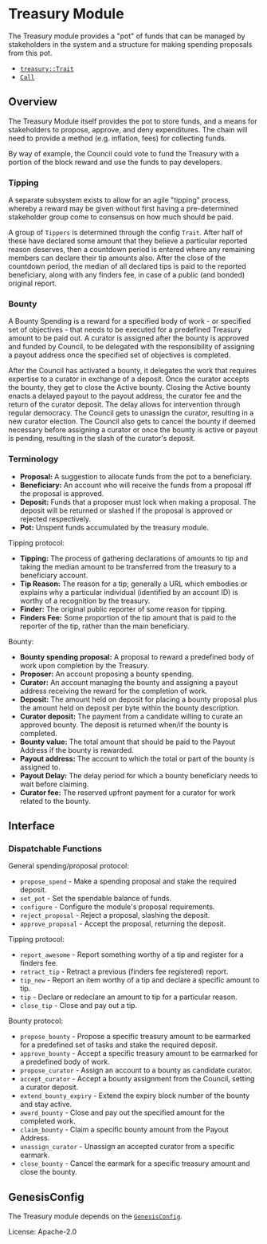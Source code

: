 # Treasury Module

The Treasury module provides a "pot" of funds that can be managed by stakeholders in the
system and a structure for making spending proposals from this pot.

- [`treasury::Trait`](https://docs.rs/pallet-treasury/latest/pallet_treasury/trait.Trait.html)
- [`Call`](https://docs.rs/pallet-treasury/latest/pallet_treasury/enum.Call.html)

## Overview

The Treasury Module itself provides the pot to store funds, and a means for stakeholders to
propose, approve, and deny expenditures. The chain will need to provide a method (e.g.
inflation, fees) for collecting funds.

By way of example, the Council could vote to fund the Treasury with a portion of the block
reward and use the funds to pay developers.

### Tipping

A separate subsystem exists to allow for an agile "tipping" process, whereby a reward may be
given without first having a pre-determined stakeholder group come to consensus on how much
should be paid.

A group of `Tippers` is determined through the config `Trait`. After half of these have declared
some amount that they believe a particular reported reason deserves, then a countdown period is
entered where any remaining members can declare their tip amounts also. After the close of the
countdown period, the median of all declared tips is paid to the reported beneficiary, along
with any finders fee, in case of a public (and bonded) original report.

### Bounty

A Bounty Spending is a reward for a specified body of work - or specified set of objectives - that
needs to be executed for a predefined Treasury amount to be paid out. A curator is assigned after
the bounty is approved and funded by Council, to be delegated
with the responsibility of assigning a payout address once the specified set of objectives is completed.

After the Council has activated a bounty, it delegates the work that requires expertise to a curator
in exchange of a deposit. Once the curator accepts the bounty, they
get to close the Active bounty. Closing the Active bounty enacts a delayed payout to the payout
address, the curator fee and the return of the curator deposit. The
delay allows for intervention through regular democracy. The Council gets to unassign the curator,
resulting in a new curator election. The Council also gets to cancel
the bounty if deemed necessary before assigning a curator or once the bounty is active or payout
is pending, resulting in the slash of the curator's deposit.


### Terminology

- **Proposal:** A suggestion to allocate funds from the pot to a beneficiary.
- **Beneficiary:** An account who will receive the funds from a proposal iff
the proposal is approved.
- **Deposit:** Funds that a proposer must lock when making a proposal. The
deposit will be returned or slashed if the proposal is approved or rejected
respectively.
- **Pot:** Unspent funds accumulated by the treasury module.

Tipping protocol:
- **Tipping:** The process of gathering declarations of amounts to tip and taking the median
  amount to be transferred from the treasury to a beneficiary account.
- **Tip Reason:** The reason for a tip; generally a URL which embodies or explains why a
  particular individual (identified by an account ID) is worthy of a recognition by the
  treasury.
- **Finder:** The original public reporter of some reason for tipping.
- **Finders Fee:** Some proportion of the tip amount that is paid to the reporter of the tip,
  rather than the main beneficiary.

Bounty:
- **Bounty spending proposal:** A proposal to reward a predefined body of work upon completion by
the Treasury.
- **Proposer:** An account proposing a bounty spending.
- **Curator:** An account managing the bounty and assigning a payout address receiving the reward
for the completion of work.
- **Deposit:** The amount held on deposit for placing a bounty proposal plus the amount held on
deposit per byte within the bounty description.
- **Curator deposit:** The payment from a candidate willing to curate an approved bounty. The deposit
is returned when/if the bounty is completed.
- **Bounty value:** The total amount that should be paid to the Payout Address if the bounty is
rewarded.
- **Payout address:** The account to which the total or part of the bounty is assigned to.
- **Payout Delay:** The delay period for which a bounty beneficiary needs to wait before claiming.
- **Curator fee:** The reserved upfront payment for a curator for work related to the bounty.

## Interface

### Dispatchable Functions

General spending/proposal protocol:
- `propose_spend` - Make a spending proposal and stake the required deposit.
- `set_pot` - Set the spendable balance of funds.
- `configure` - Configure the module's proposal requirements.
- `reject_proposal` - Reject a proposal, slashing the deposit.
- `approve_proposal` - Accept the proposal, returning the deposit.

Tipping protocol:
- `report_awesome` - Report something worthy of a tip and register for a finders fee.
- `retract_tip` - Retract a previous (finders fee registered) report.
- `tip_new` - Report an item worthy of a tip and declare a specific amount to tip.
- `tip` - Declare or redeclare an amount to tip for a particular reason.
- `close_tip` - Close and pay out a tip.

Bounty protocol:
- `propose_bounty` - Propose a specific treasury amount to be earmarked for a predefined set of
tasks and stake the required deposit.
- `approve_bounty` - Accept a specific treasury amount to be earmarked for a predefined body of work.
- `propose_curator` - Assign an account to a bounty as candidate curator.
- `accept_curator` - Accept a bounty assignment from the Council, setting a curator deposit.
- `extend_bounty_expiry` - Extend the expiry block number of the bounty and stay active.
- `award_bounty` - Close and pay out the specified amount for the completed work.
- `claim_bounty` - Claim a specific bounty amount from the Payout Address.
- `unassign_curator` - Unassign an accepted curator from a specific earmark.
- `close_bounty` - Cancel the earmark for a specific treasury amount and close the bounty.


## GenesisConfig

The Treasury module depends on the [`GenesisConfig`](https://docs.rs/pallet-treasury/latest/pallet_treasury/struct.GenesisConfig.html).

License: Apache-2.0